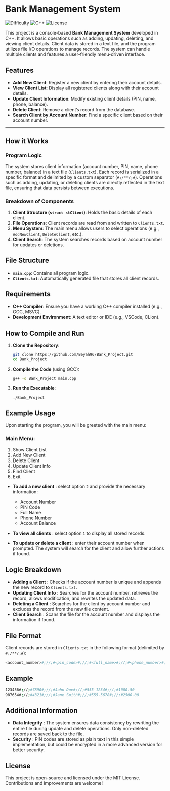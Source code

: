 # Bank Management System
![Difficulty](https://img.shields.io/badge/Project-Medium-FFA500)
![C++](https://img.shields.io/badge/C%2B%2B-Beginner%20Friendly-00599C)
![License](https://img.shields.io/badge/License-MIT-green)

This project is a console-based **Bank Management System** developed in C++. It allows basic operations such as adding, updating, deleting, and viewing client details. Client data is stored in a text file, and the program utilizes file I/O operations to manage records. The system can handle multiple clients and features a user-friendly menu-driven interface.

## Features

- **Add New Client**: Register a new client by entering their account details.
- **View Client List**: Display all registered clients along with their account details.
- **Update Client Information**: Modify existing client details (PIN, name, phone, balance).
- **Delete Client**: Remove a client’s record from the database.
- **Search Client by Account Number**: Find a specific client based on their account number.

---

## How it Works

### Program Logic

The system stores client information (account number, PIN, name, phone number, balance) in a text file (`Clients.txt`). Each record is serialized in a specific format and delimited by a custom separator (`#;/**/;#`). Operations such as adding, updating, or deleting clients are directly reflected in the text file, ensuring that data persists between executions.

### Breakdown of Components

1. **Client Structure (`struct stClient`)**: Holds the basic details of each client.
2. **File Operations**: Client records are read from and written to `Clients.txt`.
3. **Menu System**: The main menu allows users to select operations (e.g., `AddNewClient`, `DeleteClient`, etc.).
4. **Client Search**: The system searches records based on account number for updates or deletions.

## File Structure

- **`main.cpp`**: Contains all program logic.
- **`Clients.txt`**: Automatically generated file that stores all client records.

## Requirements

- **C++ Compiler**: Ensure you have a working C++ compiler installed (e.g., GCC, MSVC).
- **Development Environment**: A text editor or IDE (e.g., VSCode, CLion).

## How to Compile and Run

1. **Clone the Repository**:
    ```bash
    git clone https://github.com/Beyah96/Bank_Project.git
    cd Bank_Project
    ```

2. **Compile the Code** (using GCC):
    ```bash
    g++ -o Bank_Project main.cpp
    ```

3. **Run the Executable**:
    ```bash
    ./Bank_Project
    ```

## Example Usage

Upon starting the program, you will be greeted with the main menu:

### Main Menu:

1. Show Client List
2. Add New Client
3. Delete Client
4. Update Client Info
5. Find Client
6. Exit

- **To add a new client** : select option `2` and provide the necessary information:
    - Account Number
    - PIN Code
    - Full Name
    - Phone Number
    - Account Balance

- **To view all clients** : select option `1` to display all stored records.

- **To update or delete a client** : enter their account number when prompted. The system will search for the client and allow further actions if found.

## Logic Breakdown

- **Adding a Client** : Checks if the account number is unique and appends the new record to `Clients.txt`.
- **Updating Client Info** : Searches for the account number, retrieves the record, allows modification, and rewrites the updated data.
- **Deleting a Client** : Searches for the client by account number and excludes the record from the new file content.
- **Client Search** : Scans the file for the account number and displays the information if found.

## File Format

Client records are stored in `Clients.txt` in the following format (delimited by `#;/**/;#`):

```bash
<account_number>#;//;#<pin_code>#;//;#<full_name>#;//;#<phone_number>#;//;#<account_balance>
```

## Example
```bash
123456#;//;#7890#;//;#John Doe#;//;#555-1234#;//;#1000.50
987654#;//;#4321#;//;#Jane Smith#;//;#555-5678#;//;#2500.00

```

## Additional Information

- **Data Integrity** : The system ensures data consistency by rewriting the entire file during update and delete operations. Only non-deleted records are saved back to the file.
- **Security** : PIN codes are stored as plain text in this simple implementation, but could be encrypted in a more advanced version for better security.

## License

This project is open-source and licensed under the MIT License. Contributions and improvements are welcome!

